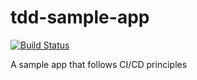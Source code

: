 # tdd-sample-app
[![Build Status](https://travis-ci.com/ilhan-mstf/tdd-sample-app.svg?branch=master)](https://travis-ci.com/ilhan-mstf/tdd-sample-app)

A sample app that follows CI/CD principles
